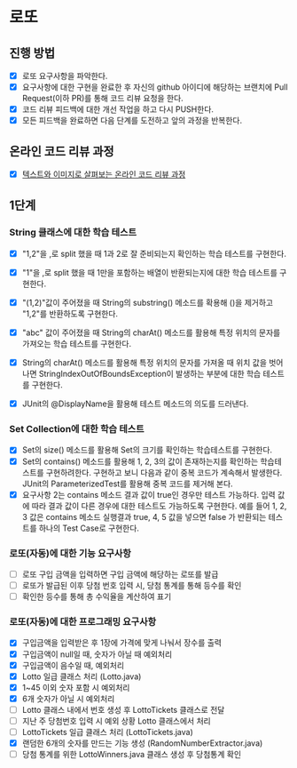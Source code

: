 # 로또
## 진행 방법
* [x] 로또 요구사항을 파악한다.
* [x] 요구사항에 대한 구현을 완료한 후 자신의 github 아이디에 해당하는 브랜치에 Pull Request(이하 PR)를 통해 코드 리뷰 요청을 한다.
* [x] 코드 리뷰 피드백에 대한 개선 작업을 하고 다시 PUSH한다.
* [x] 모든 피드백을 완료하면 다음 단계를 도전하고 앞의 과정을 반복한다.

## 온라인 코드 리뷰 과정
* [x] [텍스트와 이미지로 살펴보는 온라인 코드 리뷰 과정](https://github.com/next-step/nextstep-docs/tree/master/codereview)


## 1단계 
### String 클래스에 대한 학습 테스트
* [x] "1,2"을 ,로 split 했을 때 1과 2로 잘 준비되는지 확인하는 학습 테스트를 구현한다.
* [x] "1"을 ,로 split 했을 때 1만을 포함하는 배열이 반환되는지에 대한 학습 테스트를 구현한다.

* [x] "(1,2)"값이 주어졌을 때 String의 substring() 메소드를 확용해 ()을 제거하고 "1,2"를 반환하도록 구현한다.

* [x] "abc" 값이 주어졌을 때 String의 charAt() 메소드를 활용해 특정 위치의 문자를 가져오는 학습 테스트를 구현한다. 
* [x] String의 charAt() 메소드를 활용해 특정 위치의 문자를 가져올 때 위치 값을 벗어나면 StringIndexOutOfBoundsException이 발생하는 부분에 대한 학습 테스트를 구현한다. 
* [x] JUnit의 @DisplayName을 활용해 테스트 메소드의 의도를 드러낸다.

### Set Collection에 대한 학습 테스트
* [x] Set의 size() 메소드를 활용해 Set의 크기를 확인하는 학습테스트를 구현한다.
* [x] Set의 contains() 메소드를 활용해 1, 2, 3의 값이 존재하는지를 확인하는 학습테스트를 구현하려한다. 구현하고 보니 다음과 같이 중복 코드가 계속해서 발생한다. JUnit의 ParameterizedTest를 활용해 중복 코드를 제거해 본다.
* [x] 요구사항 2는 contains 메소드 결과 값이 true인 경우만 테스트 가능하다. 입력 값에 따라 결과 값이 다른 경우에 대한 테스트도 가능하도록 구현한다.
  예를 들어 1, 2, 3 값은 contains 메소드 실행결과 true, 4, 5 값을 넣으면 false 가 반환되는 테스트를 하나의 Test Case로 구현한다.

### 로또(자동)에 대한 기능 요구사항
* [ ] 로또 구입 금액을 입력하면 구입 금액에 해당하는 로또를 발급
* [ ] 로또가 발급된 이후 당첨 번호 입력 시, 당첨 통계를 통해 등수를 확인
* [ ] 확인한 등수를 통해 총 수익율을 계산하여 표기

### 로또(자동)에 대한 프로그래밍 요구사항
* [x] 구입금액을 입력받은 후 1장에 가격에 맞게 나눠서 장수를 출력
* [x] 구입금액이 null일 때, 숫자가 아닐 때 예외처리 
* [x] 구입금액이 음수일 때, 예외처리
* [x] Lotto 일급 클래스 처리 (Lotto.java)
* [x] 1~45 이외 숫자 포함 시 예외처리
* [x] 6개 숫자가 아닐 시 예외처리
* [ ] Lotto 클래스 내에서 번호 생성 후 LottoTickets 클래스로 전달
* [ ] 지난 주 당첨번호 입력 시 예외 상황 Lotto 클래스에서 처리
* [ ] LottoTickets 일급 클래스 처리 (LottoTickets.java)
* [x] 랜덤한 6개의 숫자를 만드는 기능 생성 (RandomNumberExtractor.java)
* [ ] 당첨 통계를 위한 LottoWinners.java 클래스 생성 후 당첨통계 확인
